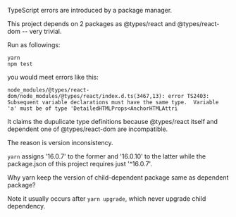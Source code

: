 TypeScript errors are introduced by a package manager.

This project depends on 2 packages as @types/react and @types/react-dom -- very trivial.

Run as followings:

```
yarn
npm test
```

you would meet errors like this:

```
node_modules/@types/react-dom/node_modules/@types/react/index.d.ts(3467,13): error TS2403: Subsequent variable declarations must have the same type.  Variable 'a' must be of type 'DetailedHTMLProps<AnchorHTMLAttri
```

It claims the dupulicate type definitions because @types/react itself and dependent one of @types/react-dom are incompatible.

The reason is version inconsistency.

`yarn` assigns '16.0.7' to the former and '16.0.10' to the latter while the package.json of this project requires just '^16.0.7'.

Why yarn keep the version of child-dependent package same as dependent package?

Note it usually occurs after `yarn upgrade`, which never upgrade child dependency.
